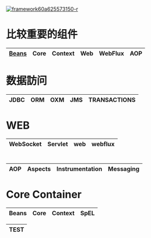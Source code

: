 
<a href="https://ibb.co/zPBR2nM"><img src="https://i.ibb.co/3SjNFr3/framework60a625573150-r.jpg" alt="framework60a625573150-r" border="0"></a>

# 比较重要的组件

[Beans](https://github.com/stevenli91748/JAVA-Architecture/blob/master/JAVA%20Framework/Spring/Spring%E5%9F%BA%E7%A1%80%E7%9F%A5%E8%AF%86/%E7%BB%84%E4%BB%B6--Beans.md " this is sample")|Core|Context|Web|WebFlux|AOP|
---|---|---|---|---|---|

# 数据訪问
JDBC|ORM|OXM|JMS|TRANSACTIONS|
---|---|---|---|---|

# WEB
WebSocket|Servlet|web|webflux|
---|---|---|---|

# 
AOP|Aspects|Instrumentation|Messaging|
---|---|---|---|

# Core Container

Beans|Core|Context|SpEL|
---|---|---|----|

TEST|
---|



